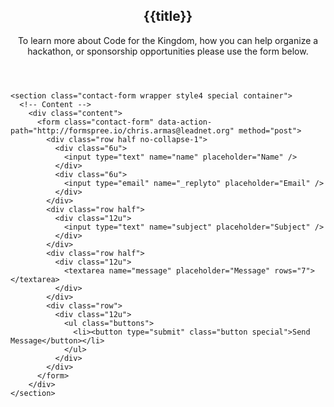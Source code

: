 <article id="contact">
  <header class="special container">
    <span class="icon fa-envelope"></span>
    <h2>{{title}}</h2>
    <p>To learn more about Code for the Kingdom, how you can help organize a hackathon, or sponsorship opportunities please use the form below.</p>
  </header>

  <!-- One -->
    <section class="contact-form wrapper style4 special container">
      <!-- Content -->
        <div class="content">
          <form class="contact-form" data-action-path="http://formspree.io/chris.armas@leadnet.org" method="post">
            <div class="row half no-collapse-1">
              <div class="6u">
                <input type="text" name="name" placeholder="Name" />
              </div>
              <div class="6u">
                <input type="email" name="_replyto" placeholder="Email" />
              </div>
            </div>
            <div class="row half">
              <div class="12u">
                <input type="text" name="subject" placeholder="Subject" />
              </div>
            </div>
            <div class="row half">
              <div class="12u">
                <textarea name="message" placeholder="Message" rows="7"></textarea>
              </div>
            </div>
            <div class="row">
              <div class="12u">
                <ul class="buttons">
                  <li><button type="submit" class="button special">Send Message</button></li>
                </ul>
              </div>
            </div>
          </form>
        </div>
    </section>
</article>
